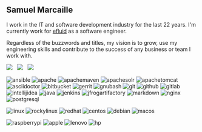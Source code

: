 ## Samuel Marcaille

I work in the IT and software development industry for the last 22 years. I'm currently work for [efluid](https://www.efluid.com) as a software engineer.

Regardless of the buzzwords and titles, my vision is to grow, use my engineering skills and contribute to the success of any business or team I work with.

[![](https://img.shields.io/badge/marcaille-2867B2?style=for-the-badge&logo=linkedin&logoColor=white)](https://www.linkedin.com/in/marcaille/) &nbsp;
[![](https://img.shields.io/badge/MhinTolva-1DA1F2?style=for-the-badge&logo=twitter&logoColor=white)](https://twitter.com/MhinTolva) &nbsp;
[![](https://img.shields.io/badge/mihntolva-8a3ab9?style=for-the-badge&logo=instagram&logoColor=white)](https://www.instagram.com/mihntolva/)


![ansible](https://img.shields.io/badge/-Ansible-333333?style=flat-square&logo=ansible)
![apache](https://img.shields.io/badge/-Apache-333333?style=flat-square&logo=apache)
![apachemaven](https://img.shields.io/badge/-Apache%20Maven-333333?style=flat-square&logo=apachemaven)
![apachesolr](https://img.shields.io/badge/-Apache%20Solr-333333?style=flat-square&logo=apachesolr)
![apachetomcat](https://img.shields.io/badge/-Apache%20Tomcat-333333?style=flat-square&logo=apachetomcat)
![asciidoctor](https://img.shields.io/badge/-Asciidoctor-333333?style=flat-square&logo=asciidoctor)
![bitbucket](https://img.shields.io/badge/-bitbucket-333333?style=flat-square&logo=bitbucket)
![gerrit](https://img.shields.io/badge/-Gerrit-333333?style=flat-square&logo=gerrit)
![gnubash](https://img.shields.io/badge/-Bash-333333?style=flat-square&logo=gnubash)
![git](https://img.shields.io/badge/-Git-333333?style=flat-square&logo=git)
![github](https://img.shields.io/badge/-GitHub-333333?style=flat-square&logo=github)
![gitlab](https://img.shields.io/badge/-GitLab-333333?style=flat-square&logo=gitlab)
![intellijidea](https://img.shields.io/badge/-IntelliJ%20IDEA-333333?style=flat-square&logo=intellijidea)
![java](https://img.shields.io/badge/-Java-333333?style=flat-square&logo=java)
![jenkins](https://img.shields.io/badge/-Jenkins-333333?style=flat-square&logo=jenkins)
![jfrogartifactory](https://img.shields.io/badge/-Jfrog%20Artifatcory-333333?style=flat-square&logo=jfrog)
![markdown](https://img.shields.io/badge/-Markdown-333333?style=flat-square&logo=markdown)
![nginx](https://img.shields.io/badge/-NGINX-333333?style=flat-square&logo=nginx)
![postgresql](https://img.shields.io/badge/-PostgreSQL-333333?style=flat-square&logo=postgresql)

![linux](https://img.shields.io/badge/-Linux-333333?style=flat-square&logo=linux)
![rockylinux](https://img.shields.io/badge/-Rocky%20Linux-333333?style=flat-square&logo=rockylinux)
![redhat](https://img.shields.io/badge/-Red%20Hat-333333?style=flat-square&logo=redhat)
![centos](https://img.shields.io/badge/-CentOS-333333?style=flat-square&logo=centos)
![debian](https://img.shields.io/badge/-Debian-333333?style=flat-square&logo=debian)
![macos](https://img.shields.io/badge/-macOS-333333?style=flat-square&logo=macos)

![raspberrypi](https://img.shields.io/badge/-Raspberry%20Pi-333333?style=flat-square&logo=raspberrypi)
![apple](https://img.shields.io/badge/-Apple-333333?style=flat-square&logo=apple)
![lenovo](https://img.shields.io/badge/-Lenovo-333333?style=flat-square&logo=lenovo)
![hp](https://img.shields.io/badge/-HP-333333?style=flat-square&logo=hp)
